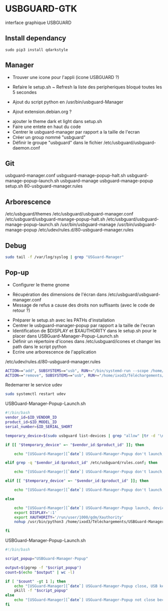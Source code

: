 # USBGUARD-GTK
interface graphique USBGUARD

## Install dependancy

```
sudo pip3 install qdarkstyle
```

## Manager

+ Trouver une icone pour l'appli (icone USBGUARD ?)
- Refaire le setup.sh
~ Refresh la liste des peripheriques bloqué toutes les 5 secondes
+ Ajout du script python en /usr/bin/usbguard-Manager
- Ajout extension.debian.org ?
+ ajouter le theme dark et light dans setup.sh
+ Faire une entete en haut du code
+ Centrer le usbguard-manager par rapport a la taille de l'ecran
+ Créer un group nommé "usbguard"
+ Définir le groupe "usbguard" dans le fichier /etc/usbguard/usbguard-daemon.conf

## Git
usbguard-manager.conf
usbguard-manage-popup-halt.sh
usbguard-manage-popup-launch.sh
usbguard-manage
usbguard-manage-popup
setup.sh
80-usbguard-manager.rules

## Arborescence
/etc/usbguard/themes
/etc/usbguard/usbguard-manager.conf
/etc/usbguard/usbguard-manage-popup-halt.sh
/etc/usbguard/usbguard-manage-popup-launch.sh
/usr/bin/usbguard-manage
/usr/bin/usbguard-manage-popup
/etc/udev/rules.d/80-usbguard-manager.rules




## Debug

```sh
sudo tail -f /var/log/syslog | grep "USGuard-Manager"
```

## Pop-up

+ Configurer le theme gnome
- Récupération des dimensions de l'écran dans /etc/usbguard/usbguard-manager.conf
- Message de refus a cause des droits non suffisants (avec le code de retour ?)
+ Préparer le setup.sh avec les PATHs d'installation
+ Centrer le usbguard-manager-popup par rapport a la taille de l'ecran
+ Identification de $DISPLAY et $XAUTHORITY dans le setup.sh pour le placer dans USBGuard-Manager-Popup-Launch.sh
+ Définir un répertoire d'icones dans /etc/usbguard/icones et changer les path dans le script python
+ Ecrire une arborescence de l'application

/etc/udev/rules.d/80-usbguard-manager.rules
```sh
ACTION=="add", SUBSYSTEMS=="usb", RUN+="/bin/systemd-run --scope /home/ixod3/Téléchargements/USBGuard-Manager/USBGuard-Manager-Popup-Launch.sh"
ACTION=="remove", SUBSYSTEMS=="usb", RUN+="/home/ixod3/Téléchargements/USBGuard-Manager/USBGuard-Manager-Popup-Halt.sh"
```

Redemarrer le service udev
```sh
sudo systemctl restart udev
```

USBGuard-Manager-Popup-Launch.sh
```sh
#!/bin/bash
vendor_id=$ID_VENDOR_ID
product_id=$ID_MODEL_ID
serial_number=$ID_SERIAL_SHORT

temporary_device=$(sudo usbguard list-devices | grep "allow" |tr -d '\n')

if [[ "$temporary_device" =~ "$vendor_id:$product_id" ]]; then

    echo "[USGuard-Manager][`date`] USGuard-Manager-Popup don't launch, device ID not recognize, probably in mounting" >> /var/log/syslog

elif grep -q "$vendor_id:$product_id" /etc/usbguard/rules.conf; then

    echo "[USGuard-Manager][`date`] USGuard-Manager-Popup don't launch, device $vendor_id:$product_id already accept" >> /var/log/syslog

elif [[ "$temporary_device" =~ "$vendor_id:$product_id" ]]; then

    echo "[USGuard-Manager][`date`] USGuard-Manager-Popup don't launch, device $vendor_id:$product_id already accept temporary" >> /var/log/syslog

else

    echo "[USGuard-Manager][`date`] USGuard-Manager-Popup launch, device $vendor_id:$product_id block and wait" >> /var/log/syslog
    export DISPLAY=':1'
    export XAUTHORITY='/run/user/1000/gdm/Xauthority'
    nohup /usr/bin/python3 /home/ixod3/Téléchargements/USBGuard-Manager/USBGuard-Manager-Popup $vendor_id:$product_id $serial_number> /dev/null 2>&1 &

fi
```

USBGuard-Manager-Popup-Launch.sh
```sh
#!/bin/bash

script_popup="USBGuard-Manager-Popup"

output=$(pgrep -f "$script_popup")
count=$(echo "$output" | wc -l)

if [ "$count" -gt 1 ]; then
    echo "[USGuard-Manager][`date`] USGuard-Manager-Popup close, USB key unplugged" >> /var/log/syslog
    pkill -f "$script_popup"
else
    echo "[USGuard-Manager][`date`] USGuard-Manager-Popup not close because not open" >> /var/log/syslog
fi

```